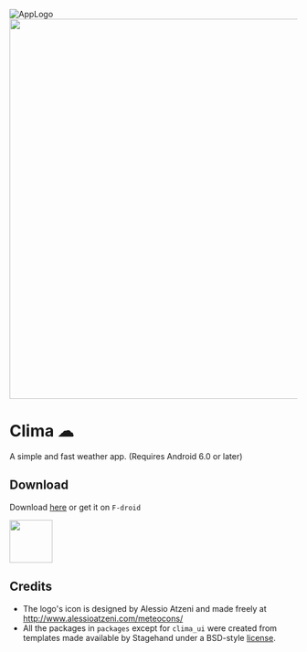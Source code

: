 ![AppLogo](https://user-images.githubusercontent.com/47897195/108967549-b93bbc00-7690-11eb-9175-b28baafca459.png)
<img src="https://user-images.githubusercontent.com/47897195/108967549-b93bbc00-7690-11eb-9175-b28baafca459.png" height="666">

# Clima ☁

A simple and fast weather app. (Requires Android 6.0 or later)

## Download

Download [here](https://github.com/PrestoSole/clima/releases) or get it on `F-droid`

<img src="https://fdroid.gitlab.io/artwork/badge/get-it-on.png" height="75">


## Credits

* The logo's icon is designed by Alessio Atzeni and made freely at http://www.alessioatzeni.com/meteocons/
* All the packages in `packages` except for `clima_ui` were created from templates made available by Stagehand under a BSD-style [license](https://github.com/dart-lang/stagehand/blob/master/LICENSE).
